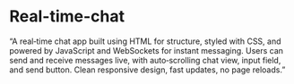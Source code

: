# Real-time-chat
“A real‑time chat app built using HTML for structure, styled with CSS, and powered by JavaScript and WebSockets for instant messaging. Users can send and receive messages live, with auto‑scrolling chat view, input field, and send button. Clean responsive design, fast updates, no page reloads.”
